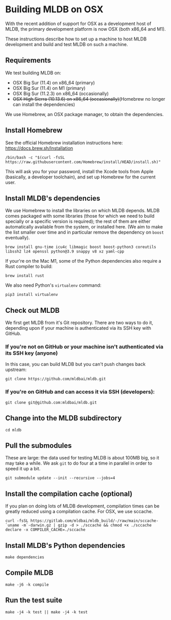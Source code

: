 # Building MLDB on OSX

With the recent addition of support for OSX as a development host of MLDB, the primary development
platform is now OSX (both x86_64 and M1).

These instructions describe how to set up a machine to host MLDB development and build and test
MLDB on such a machine.

## Requirements

We test building MLDB on:

* OSX Big Sur (11.4) on x86_64 (primary)
* OSX Big Sur (11.4) on M1 (primary)
* OSX Big Sur (11.2.3) on x86_64 (occasionally)
* <strike>OSX High Sierra (10.13.6) on x86_64 (occasionally)</strike>(Homebrew no longer can install the dependencies)

We use Homebrew, an OSX package manager, to obtain the dependencies.

## Install Homebrew

See the official Homebrew installation instructions here: https://docs.brew.sh/Installation

```
/bin/bash -c "$(curl -fsSL https://raw.githubusercontent.com/Homebrew/install/HEAD/install.sh)"
```

This will ask you for your password, install the Xcode tools from Apple (basically, a developer toolchain),
and set up Homebrew for the current user.

## Install MLDB's dependencies

We use Homebrew to install the libraries on which MLDB depends.  MLDB comes packaged with some libraries
(those for which we need to build specially or a specific version is required); the rest of them are either
automatically available from the system, or installed here.  (We aim to make the list smaller over time and
in particular remove the dependency on `boost` eventually).

```
brew install gnu-time icu4c libmagic boost boost-python3 coreutils libssh2 lz4 openssl python@3.9 snappy v8 xz yaml-cpp
```

If your're on the Mac M1, some of the Python dependencies also require a Rust compiler to build:

```
brew install rust
```

We also need Python's `virtualenv` command:

```
pip3 install virtualenv
```

## Check out MLDB

We first get MLDB from it's Git repository.  There are two ways to do it, depending upon if your machine is
authenticated via its SSH key with GitHub.

### If you're not on GitHub or your machine isn't authenticated via its SSH key (anyone)

In this case, you can build MLDB but you can't push changes back upstream:

```
git clone https://github.com/mldbai/mldb.git
```

### If you're on GitHub and can access it via SSH (developers):

```
git clone git@github.com:mldbai/mldb.git
```

## Change into the MLDB subdirectory

```
cd mldb
```

## Pull the submodules

These are large: the data used for testing MLDB is about 100MB big, so it may take a while.
We ask `git` to do four at a time in parallel in order to speed it up a bit.

```
git submodule update --init --recursive --jobs=4
```

## Install the compilation cache (optional)

If you plan on doing lots of MLDB development, compilation times can be greatly reduced using a
compilation cache.  For OSX, we use sccache.

```
curl -fsSL https://gitlab.com/mldbai/mldb_build/-/raw/main/sccache-`uname -m`-darwin.gz | gzip -d > ./sccache && chmod +x ./sccache
declare -x COMPILER_CACHE=./sccache
```

## Install MLDB's Python dependencies

```
make dependencies
```

## Compile MLDB

```
make -j6 -k compile
```

## Run the test suite

```
make -j4 -k test || make -j4 -k test
```

